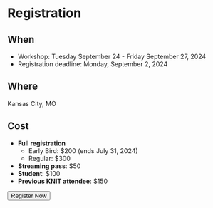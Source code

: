 # Registration

## When

- Workshop: Tuesday September 24 - Friday September 27, 2024
- Registration deadline: Monday, September 2, 2024

## Where

Kansas City, MO

## Cost

- **Full registration**
  - Early Bird: $200 (ends July 31, 2024)
  - Regular: $300 
- **Streaming pass**: $50
- **Student**: $100
- **Previous KNIT attendee**: $150

<div class="button-container">
<button linkTo="https://apps2.research.unc.edu/events/index.cfm?event=events.go&key=C2B2" center="true">Register Now</button>
</div>